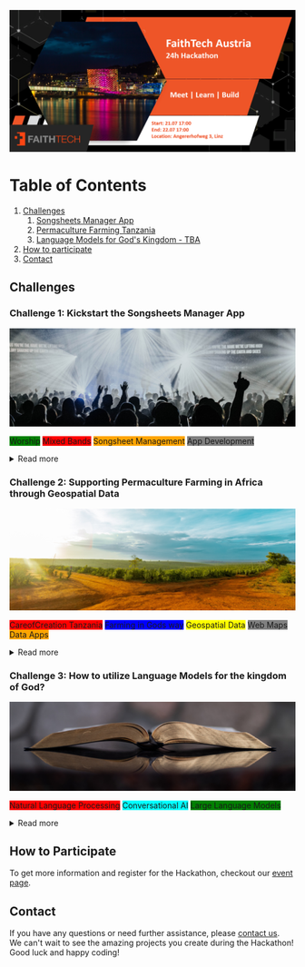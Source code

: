 ![Organization Logo](logo_slide.png)

# Table of Contents
1. [Challenges](#challenges)
    1. [Songsheets Manager App](#songsheet-manager)
    2. [Permaculture Farming Tanzania](#permaculture-tanzania)
    3. [Language Models for God's Kingdom - TBA](#language-models)
2. [How to participate](#how-to-participate)
3. [Contact](#contact)

## Challenges <a name="challenges"></a>

### Challenge 1: Kickstart the Songsheets Manager App <a name="songsheet-manager"></a>
![Challenge 1 Image](challenge_1.jpg)

<span style="background-color: green">Worship</span>
<span style="background-color: red">Mixed Bands</span>
<span style="background-color: orange">Songsheet Management</span>
<span style="background-color: gray">App Development</span>

<details>
<summary>Read more</summary>

<h4> Introduction </h4>
Interested in helping mixed bands work together more seamlessly?
If so, then help launch the Songsheets Manager app during this hackathon.
The Songsheet Manager app aims to be the go-to app for people who 
- Want to easily share songsheets with a mixed band
- want to do live updates
- Want to customise the songsheet without damaging the original data
Help develop Songsheets Manager, a tailor-made app for mixed bands that helps worship teams work together more easily.

#### Tasks
1. Screen design (mock-ups) and implementation in Flutter
2. Database modelling and implementation in Java Spring Boot

#### TechStack
<span style="background-color: orange">Flutter App</span>
<span style="background-color: orange">Java Spring boot</span>
<span style="background-color: orange">MySQL Datenbank</span>

#### Beneficiaries
- Worship bands (who play together regularly or sporadically)
- Basically any group of people who make music together

</details>

### Challenge 2: Supporting Permaculture Farming in Africa through Geospatial Data <a name="permaculture-tanzania"></a>
![Challenge 2 Image](challenge_2.jpg)

<span style="background-color: red">CareofCreation Tanzania</span>
<span style="background-color: blue">Farming in Gods way</span>
<span style="background-color: yellow">Geospatial Data</span>
<span style="background-color: gray">Web Maps</span>
<span style="background-color: orange">Data Apps</span>

<details>
<summary>Read more</summary>

#### Introduction
The mission of CareofCreation Tanzania is to train people in the implementation of sustainable agriculture and forestry techniques. 
and forestry techniques to ensure sustainable development for people and their land.
When planning a new permaculture project they need geospatial data such as contour lines, wind and rain patterns, sunlight maps, buildings and roads to create permaculture design maps of the area of interest. 
Currently, the process of extracting and transforming the data is done manually, which is very time consuming. 
The challenge of the hackathon is to automate this process and think about ways to make the data accessible to users, such as CareofCreation.

#### Tasks
1. Identification of relevant & available data sources for permaculture farm design
2. Brainstorm on product architecture and deployment (ie desktop application vs web application)
3. Implementation of data extraction and transformation pipeline

#### TechStack
<span style="background-color: orange">Date Extraction & Processing</span>
<span style="background-color: orange">Databases</span>
<span style="background-color: orange">Web Maps</span>
<span style="background-color: orange">APIs</span>
<span style="background-color: orange">GIS</span>

#### Beneficiaries
- Care of Creation Tanzania
- People and Organizations who want to implement permaculture sites in Africa. 

</details>


### Challenge 3: How to utilize Language Models for the kingdom of God? <a name="language-models"></a>
![Challenge 3 Image](challenge_3.jpg)

<span style="background-color: red">Natural Language Processing</span>
<span style="background-color: cyan">Conversational AI</span>
<span style="background-color: green">Large Language Models</span>

<details>
<summary>Read more</summary>

#### Introduction
Specific challenge details are to be announced. 
</details>

## How to Participate <a name="how-to-participate"></a>
To get more information and register for the Hackathon, 
checkout our [event page](https://www.eventbrite.com/e/faithtech-austria-hackathon-tickets-640764573087?aff=oddtdtcreator).


## Contact <a name="contact"></a>
If you have any questions or need further assistance, please [contact us](mailto:david.robl@faithtech.com). \
We can't wait to see the amazing projects you create during the Hackathon! Good luck and happy coding!
